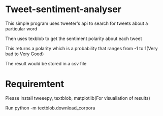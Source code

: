 # Tweet-sentiment-analyser

This simple program  uses tweeter's api to search for tweets about a particular word

Then uses texblob to get the sentiment polarity about each tweet

This returns a polarity which is a probability that ranges from -1 to 1(Very bad to Very Good)

The result would be stored in a csv file

# Requiremtent
Please install tweeepy, textblob, matplotlib(For visualiation of results)

Run python -m textblob.download_corpora
